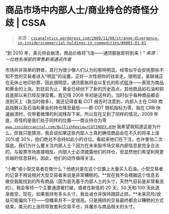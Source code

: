 <!--yml

分类：未分类

日期：2024-05-12 18:43:06

-->

# 商品市场中内部人士/商业持仓的奇怪分歧 | CSSA

> 来源：[`cssanalytics.wordpress.com/2009/11/08/strange-divergence-in-insiderscommercial-holdings-in-commodities/#0001-01-01`](https://cssanalytics.wordpress.com/2009/11/08/strange-divergence-in-insiderscommercial-holdings-in-commodities/#0001-01-01)

“到 2010 年，美元将会崩溃，商品价格将飞涨——通货膨胀即将到来！” *来源：* *一位姓名保密的零售新闻通讯作者*

市场并非简单的野兽，其行为很少像人们认为的那样明显。经常似乎会安抚那些不知不觉的交易者进入“明显”的设置，正好一次性把你的钱拿走。很明显，美联储正在无休止地印钞票，因此很明显，通货膨胀将会以复仇的形式猛涨——表现为商品和黄金的上涨。到目前为止，黄金已经创下了新的历史高点，其他商品如石油和铜自底部以来已经反弹显著。我记得 2008 年初是这样的，当时似乎每种商品都会涨到天上（我当时做多）。我还记得查看 COT 报告时注意到，内部人士在 CRB 商品指数以及石油和黄金的持仓降至最低——即 COT 随机指标为零。我在 CRB 快速崩溃时，仅带着微薄的利润残存下来。所以现在又到了同样的情况，2009 年底，奇怪的是我们处于同样的位置——商业持仓为零 [`www.insidercapital.com/BullishReview/COTINDEX.HTM`](http://www.insidercapital.com/BullishReview/COTINDEX.HTM) 我希望我知道这是为什么，但我只能猜测，我会说如果这些内部人士真的确信商品会在不久的将来上涨 20%或 30%，他们绝对不会持如此小的仓位。看起来他们在下注，也许害怕二次探底。我们为什么要关注内部人士？因为在未来股市场交易内部信息是完全合法的，与股票市场直接相反。内部人士必须披露他们的持仓，但显然他们希望利用更优越的信息获利。因此，他们的动作值得关注。

“小散”或小型交易者在做什么？他绝对是在这个位置上大量买入石油。小型交易者的记录不用说相对大型交易者来说是非常糟糕的。**现在我不会根据这个信息去做空我能找到的所有商品（因为首先基于内部人士的头寸，天然气目前是非常看涨的）。我会等待一个主要通道被打破，或者在新低的 20 天、50 天和 100 天处逐渐做空。现在，如果我持有多头头寸，我会减仓并保持跟踪止损。**未来风险/收益可能偏向下行——但概率并不一定很高。只是拥挤的交易最终都会以糟糕的方式结束。美元的上涨将导致套利交易平仓，并屠杀与商品相关的头寸。
